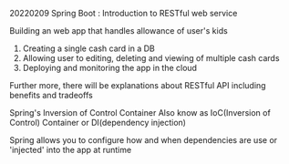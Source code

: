 20220209
Spring Boot : Introduction to RESTful web service

Building an web app that handles allowance of user's kids
1. Creating a single cash card in a DB
2. Allowing user to editing, deleting and viewing of multiple cash cards
3. Deploying and monitoring the app in the cloud

Further more, there will be explanations about RESTful API including benefits and tradeoffs

Spring's Inversion of Control Container
Also know as IoC(Inversion of Control) Container or DI(dependency injection)

Spring allows you to configure how and when dependencies are use or 'injected' into the app at runtime

